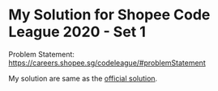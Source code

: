 # My Solution for Shopee Code League 2020 - Set 1

Problem Statement: https://careers.shopee.sg/codeleague/#problemStatement

My solution are same as the [official solution](https://drive.google.com/file/d/1RgyGM0SaPRje35YecA6zM24EXmbZWPWe/view).
